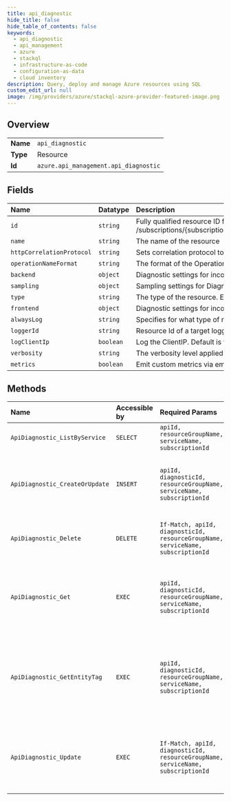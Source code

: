 ```yaml
---
title: api_diagnostic
hide_title: false
hide_table_of_contents: false
keywords:
  - api_diagnostic
  - api_management
  - azure    
  - stackql
  - infrastructure-as-code
  - configuration-as-data
  - cloud inventory
description: Query, deploy and manage Azure resources using SQL
custom_edit_url: null
image: /img/providers/azure/stackql-azure-provider-featured-image.png
---
```

  
    

## Overview
<table><tbody>
<tr><td><b>Name</b></td><td><code>api_diagnostic</code></td></tr>
<tr><td><b>Type</b></td><td>Resource</td></tr>
<tr><td><b>Id</b></td><td><code>azure.api_management.api_diagnostic</code></td></tr>
</tbody></table>

## Fields
| Name | Datatype | Description |
|:-----|:---------|:------------|
| `id` | `string` | Fully qualified resource ID for the resource. Ex - /subscriptions/&#123;subscriptionId&#125;/resourceGroups/&#123;resourceGroupName&#125;/providers/&#123;resourceProviderNamespace&#125;/&#123;resourceType&#125;/&#123;resourceName&#125; |
| `name` | `string` | The name of the resource |
| `httpCorrelationProtocol` | `string` | Sets correlation protocol to use for Application Insights diagnostics. |
| `operationNameFormat` | `string` | The format of the Operation Name for Application Insights telemetries. Default is Name. |
| `backend` | `object` | Diagnostic settings for incoming/outgoing HTTP messages to the Gateway. |
| `sampling` | `object` | Sampling settings for Diagnostic. |
| `type` | `string` | The type of the resource. E.g. "Microsoft.Compute/virtualMachines" or "Microsoft.Storage/storageAccounts" |
| `frontend` | `object` | Diagnostic settings for incoming/outgoing HTTP messages to the Gateway. |
| `alwaysLog` | `string` | Specifies for what type of messages sampling settings should not apply. |
| `loggerId` | `string` | Resource Id of a target logger. |
| `logClientIp` | `boolean` | Log the ClientIP. Default is false. |
| `verbosity` | `string` | The verbosity level applied to traces emitted by trace policies. |
| `metrics` | `boolean` | Emit custom metrics via emit-metric policy. Applicable only to Application Insights diagnostic settings. |
## Methods
| Name | Accessible by | Required Params | Description |
|:-----|:--------------|:----------------|:------------|
| `ApiDiagnostic_ListByService` | `SELECT` | `apiId, resourceGroupName, serviceName, subscriptionId` | Lists all diagnostics of an API. |
| `ApiDiagnostic_CreateOrUpdate` | `INSERT` | `apiId, diagnosticId, resourceGroupName, serviceName, subscriptionId` | Creates a new Diagnostic for an API or updates an existing one. |
| `ApiDiagnostic_Delete` | `DELETE` | `If-Match, apiId, diagnosticId, resourceGroupName, serviceName, subscriptionId` | Deletes the specified Diagnostic from an API. |
| `ApiDiagnostic_Get` | `EXEC` | `apiId, diagnosticId, resourceGroupName, serviceName, subscriptionId` | Gets the details of the Diagnostic for an API specified by its identifier. |
| `ApiDiagnostic_GetEntityTag` | `EXEC` | `apiId, diagnosticId, resourceGroupName, serviceName, subscriptionId` | Gets the entity state (Etag) version of the Diagnostic for an API specified by its identifier. |
| `ApiDiagnostic_Update` | `EXEC` | `If-Match, apiId, diagnosticId, resourceGroupName, serviceName, subscriptionId` | Updates the details of the Diagnostic for an API specified by its identifier. |
